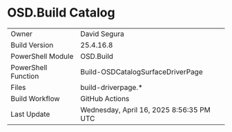 ﻿# OSD.Build Catalog

| | |
|-|-|
| Owner | David Segura |
| Build Version | 25.4.16.8 |
| PowerShell Module | OSD.Build |
| PowerShell Function | Build-OSDCatalogSurfaceDriverPage |
| Files | build-driverpage.* |
| Build Workflow | GitHub Actions |
| Last Update | Wednesday, April 16, 2025 8:56:35 PM UTC |
